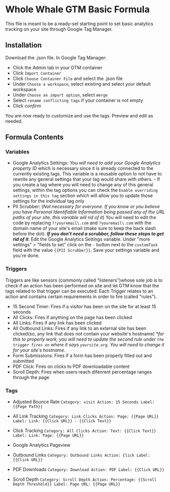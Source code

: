 # Whole Whale GTM Basic Formula

This file is meant to be a ready-set starting point to set basic analytics tracking on your site through Google Tag Manager.

## Installation

Download the .json file. 
In Google Tag Manager:
* Click the Admin tab in your GTM container
* Click `Import Container`
* Click `Choose Container File` and select the .json file
* Under `Choose a workspace`, select existing and select your default workspace
* Under `Choose an import option`, select `merge`
* Select `rename conflicting tags` if your container is not empty
* Click *confirm*

You are now ready to customize and use the tags. Preview and edit as needed. 

## Formula Contents

### Variables

* Google Analytics Settings: 
*You will need to add your Google Analytics property ID* which is necessary since it is already connected to the currently existing tags. This variable is a reusable option to not have to rewrite any general settings that your tag would share with others. - If you create a tag where you will need to change any of this general settings, within the tag options you can check the `Enable overriding settings in this tag` section which will allow you to update those settings for the individual tag only
* PII Scrubber: (*Not necessary for everyone. If you know or you believe you have Personal Identifiable Information being passed any of the URL paths of your site, this variable will rid of it*)
You will need to edit the code by replacing `?!youremail\.com` and `?youremail\.com` with the domain name of your site's email (make sure to keep the back slash before the dot).
_**If you don't need a scrubber, follow these steps to get rid of it**_: Edit the Google Analytics Settings variable. Under "more settings" > "fields to set" click on the `-` button next to  the `customTask` field with the value `{{PII Scrubber}}`. Save your settings variable and you're done.

### Triggers
Triggers are like sensors (commonly called "listeners")whose sole job is to check if an action has been performed on site and let GTM know that the tags related to that trigger can be executed. Each Trigger relates to an action and contains certain requirements in order to fire (called "rules").

* 15 Second Timer: Fires if a visitor has been on the site for at least 15 seconds
* All Clicks: Fires if anything on the page has been clicked
* All Links: Fires if any link has been clicked
* All Outbound Links: Fires if any link to an external site has been clicked(so, any link that does not contain your website's hostname) _*for this to properly work, you will need to update the second rule under `the trigger fires on` where it says `yoursite.org`. You will need to change it for your site's hostname._
* Form Submissions: Fires if a form has been properly filled out and submitted
* PDF Click: Fires on clicks to PDF downloadable content
* Scroll Depth: Fires when users reach difenrent percentage ranges through the page

### Tags
* Adjusted Bounce Rate
`Category: visit
Action: 15 Seconds
Label: {{Page Path}}`
* All Link Tracking
`Category: Link Clicks
Action: Page: {{Page URL}}
Label: Link: {{Click URL}} - {{Click Text}}`
* Click Tracking
`Category: All Clicks
Action: Text: {{Click Text}}
Label: Link: Page: {{Page URL}}`

* Google Analytics Pageview

* Outbound Links
`Category: Outbound Links
Action: Click
Label: {{Click URL}}`
* PDF Downloads
`Category: Download
Action: PDF
Label: {{Click URL}}`
* Scroll Depth 
`Category: Scroll Depth
Action: Percentage: {{Scroll Depth Threshold}}
Label: Page URL: {{Page URL}}`


